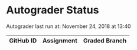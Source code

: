 # Autograder Status
Autograder last run at: November 24, 2018 at 13:40

| GitHub ID | Assignment | Graded Branch |
|-----------|------------|---------------|
